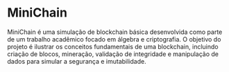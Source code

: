 # MiniChain
MiniChain é uma simulação de blockchain básica desenvolvida como parte de um trabalho acadêmico focado em álgebra e criptografia. O objetivo do projeto é ilustrar os conceitos fundamentais de uma blockchain, incluindo criação de blocos, mineração, validação de integridade e manipulação de dados para simular a segurança e imutabilidade.
